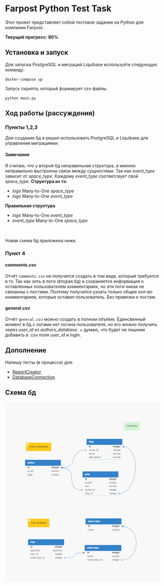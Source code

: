 # Farpost Python Test Task
Этот проект представляет собой тестовое задание на Python для компании Farpost.

**Текущиё прогресс: 80%**

## Установка и запуск
Для запуска PostgreSQL и миграций Liquibase используйте следующую команду:
```commandline
docker-compose up
```

Запуск скрипта, который формирует csv-файлы.
```commandline
python main.py
```

## Ход работы (рассуждения)
### Пункты 1,2,3
Для создание бд я решил использовать PostgreSQL и Liquibase для управления миграциями. 
#### Замечание
Я считаю, что у второй бд неправильная структура, а именно неправильно выстроены связи между 
сущностями. 
Так как _event_type_ зависит от _space_type_. 
Каждому _event_type_ соответсвует свой _space_type_.
**Структура из тз:**
- _logs_ Many-to-One _space_type_
- _logs_ Many-to-One _event_type_

**Правильная структура**
- _logs_ Many-to-One _event_type_
- _event_type_ Many-to-One _space_type_
<br>
<br>
Новая схема бд приложена ниже.

### Пункт 4
#### comments.csv
Отчёт `comments.csv` не получится создать в том виде, который требуется в тз. 
Так как хоть в логи (вторая бд) и сохраняется информация о оставленных пользователем комментариях, 
но эти логи никак не связанны с постами. Поэтому получится узнать только общее кол-во комментариев, 
которые оставил пользователь. Без привязки к постам.

#### general.csv
Отчёт `general.csv` можно создать в полном объёме. 
Единсвенный момент в бд с логами нет логина пользователя, 
но его можно получить через _user_id_ из _authors_database_. + думаю, что будет не лишним добавить в 
.csv поля _user_id_ и _login_.

## Дополнение
Напишу тесты (в процессе) для:
- [ReportCreator](report_creator.py)
- [DatabaseConnection](database_connection.py)

## Схема бд
<img src="assets/farpost_databases_schema.png" alt="Схема БД" width="800">

